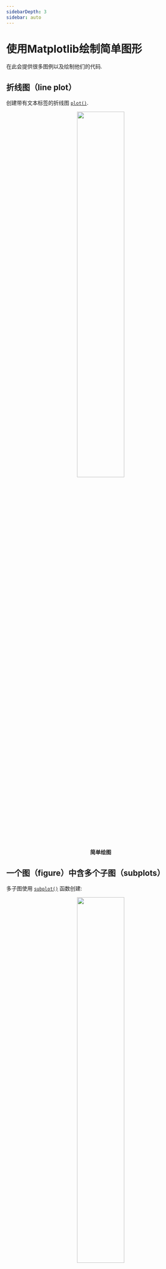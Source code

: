 ```yaml
---
sidebarDepth: 3
sidebar: auto
---
```

# 使用Matplotlib绘制简单图形
在此会提供很多图例以及绘制他们的代码.

## 折线图（line plot）

创建带有文本标签的折线图
[``plot()``](https://matplotlib.org/api/_as_gen/matplotlib.pyplot.plot.html#matplotlib.pyplot.plot).

<center>
  <a href="/gallery/lines_bars_and_markers/simple_plot.html">
    <img style="width: 50%" src="https://matplotlib.org/_images/sphx_glr_simple_plot_0011.png">
  </a>
  <p>
    <b>简单绘图</b>
  </p>
</center>

## 一个图（figure）中含多个子图（subplots）

多子图使用
[``subplot()``](https://matplotlib.org/api/_as_gen/matplotlib.pyplot.subplot.html#matplotlib.pyplot.subplot) 函数创建:

<center>
  <a href="/gallery/subplots_axes_and_figures/subplot.html">
    <img style="width: 50%" src="https://matplotlib.org/_images/sphx_glr_subplot_0011.png">
  </a>
  <p>
    <b>子图</b>
  </p>
</center>

## 图像显示（image）

可以使用 [``imshow()``](https://matplotlib.org/api/_as_gen/matplotlib.pyplot.imshow.html#matplotlib.pyplot.imshow) 函数来显示图像.

<center>
  <a href="/gallery/images_contours_and_fields/image_demo.html">
    <img style="width: 50%" src="https://matplotlib.org/_images/sphx_glr_image_demo_0031.png">
  </a>
</center>

**Example of using [``imshow()``](https://matplotlib.org/api/_as_gen/matplotlib.pyplot.imshow.html#matplotlib.pyplot.imshow) to display a CT scan**

## 热力图（pcolormesh）与等高线（contour）

 函数[``pcolormesh()``](https://matplotlib.org/api/_as_gen/matplotlib.pyplot.pcolormesh.html#matplotlib.pyplot.pcolormesh) 可以使用色彩来描绘横坐标间隔一致或不一致的二维向量。
 函数[``contour()``](https://matplotlib.org/api/_as_gen/matplotlib.pyplot.contour.html#matplotlib.pyplot.contour)与其类似:

<center>
  <a href="/gallery/images_contours_and_fields/pcolormesh_levels.html">
    <img style="width: 50%" src="https://matplotlib.org/_images/sphx_glr_pcolormesh_levels_0011.png">
  </a>
</center>

**Example comparing [``pcolormesh()``](https://matplotlib.org/api/_as_gen/matplotlib.pyplot.pcolormesh.html#matplotlib.pyplot.pcolormesh) and [``contour()``](https://matplotlib.org/api/_as_gen/matplotlib.pyplot.contour.html#matplotlib.pyplot.contour) for plotting two-dimensional data**

## 直方图（Histogram）

函数 [``hist()``](https://matplotlib.org/api/_as_gen/matplotlib.pyplot.hist.html#matplotlib.pyplot.hist) 自动生成直方图，并且返回每bin的数目或概率：

<center>
  <a href="/gallery/statistics/histogram_features.html">
    <img style="width: 50%" src="https://matplotlib.org/_images/sphx_glr_histogram_features_0011.png">
  </a>
  <p>
    <b>直方图</b>
  </p>
</center>

## 折线轨迹（Paths）

matplotlib中用于折线处理的类主要是[``matplotlib.path``](https://matplotlib.org/api/path_api.html#module-matplotlib.path) ，几乎所有矢量绘图都在绘图管道（drawing pipeline）中使用了折线，虽然无法绘制path实例本身，但也可以使其可视化:

<center>
  <a href="/gallery/shapes_and_collections/path_patch.html">
    <img style="width: 50%" src="https://matplotlib.org/_images/sphx_glr_path_patch_0011.png">
  </a>
  <p>
    <b>轨迹绘制</b>
  </p>
</center>

## 绘制三维图表

matpltlib三维工具箱(The mplot3d toolkit）能够支持简单的三维图表，其中包括曲面图，线框图，散点图与条形图。 (详见 [Getting started](https://matplotlib.org//toolkits/mplot3d.html#toolkit-mplot3d-tutorial) 与[3D plotting](https://matplotlib.org/gallery/index.html#mplot3d-examples-index))

<center>
  <a href="/gallery/mplot3d/surface3d.html">
    <img style="width: 50%" src="https://matplotlib.org/_images/sphx_glr_surface3d_0011.png">
  </a>
  <p>
    <b>3维曲面</b>
  </p>
</center>

感谢John Porter, Jonathon Taylor, Reinier Heeres, 与 Ben Root 对
``mplot3d``所做出的贡献 . 该工具箱在所有完整版的matpltlib中均已包含，无需再次安装.

## 流量图（Streamplot）

函数[``streamplot()``](https://matplotlib.org/api/_as_gen/matplotlib.pyplot.streamplot.html#matplotlib.pyplot.streamplot)绘制向量场的流量图. 除了简单的绘制流线外, 它还允许您将流线的颜色和（或）线宽映射到单独的参数，例如矢量场的速度或局部强度。

<center>
  <a href="/gallery/images_contours_and_fields/plot_streamplot.html">
    <img style="width: 50%" src="https://matplotlib.org/_images/sphx_glr_plot_streamplot_0011.png">
  </a>
  <p>
    <b>流量图的各种类型.</b>
  </p>
</center>

该图为函数 [``quiver()``](https://matplotlib.org/api/_as_gen/matplotlib.pyplot.quiver.html#matplotlib.pyplot.quiver) 提供了
绘制向量场的功能,感谢Tom Flannaghan 与 Tony Yu.

## 椭圆（Ellipses）

迈克尔·德罗特布姆（Michael Droettboom）以查理·莫阿德（Charlie Moad）的作品为基础，为椭圆弧提供了极其精确的八次贝塞尔样条近似(eight cubic Bezier splines)(详见[``Arc``](https://matplotlib.org/api/_as_gen/matplotlib.patches.Arc.html#matplotlib.patches.Arc)), 这种椭圆弧其对缩放级别不敏感.

<center>
  <a href="/gallery/shapes_and_collections/ellipse_demo.html">
    <img style="width: 50%" src="https://matplotlib.org/_images/sphx_glr_ellipse_demo_0011.png">
  </a>
  <p>
    <b>椭圆展示</b>
  </p>
</center>

## 条形图（Bar charts）

使用 [``bar()``](https://matplotlib.org/api/_as_gen/matplotlib.pyplot.bar.html#matplotlib.pyplot.bar) 函数来创建一个条形图, 其中包括自定义设置，例如错误栏:

<center>
  <a href="/gallery/statistics/barchart_demo.html">
    <img style="width: 50%" src="https://matplotlib.org/_images/sphx_glr_barchart_demo_0011.png">
  </a>
  <p>
    <b>条形图展示</b>
  </p>
</center>

你也可以创建多分类累计柱状图（stacked bars）
([bar_stacked.py](https://matplotlib.org/gallery/lines_bars_and_markers/bar_stacked.html)),
或是水平条状态（horizontal bar charts）
([barh.py](https://matplotlib.org/gallery/lines_bars_and_markers/barh.html)).

## 饼图（Pie charts）

函数[``pie()``](https://matplotlib.org/api/_as_gen/matplotlib.pyplot.pie.html#matplotlib.pyplot.pie) 可以创建一个饼图.可选功能包括自动标记面积百分比，从饼图中心爆炸一个或多个楔形以及阴影效果，只需几行代码即可生成此图形。

<center>
  <a href="/gallery/pie_and_polar_charts/pie_features.html">
    <img style="width: 50%" src="https://matplotlib.org/_images/sphx_glr_pie_features_0011.png">
  </a>
  <p>
    <b>饼图展示</b>
  </p>
</center>

## 表格（Tables）

函数[``table()``](https://matplotlib.org/api/_as_gen/matplotlib.pyplot.table.html#matplotlib.pyplot.table) 添加表格到坐标轴上。
<center>
  <a href="/gallery/misc/table_demo.html">
    <img style="width: 50%" src="https://matplotlib.org/_images/sphx_glr_table_demo_0011.png">
  </a>
  <p>
    <b>表格展示</b>
  </p>
</center>

## 散点图（Scatter plots）

函数 [``scatter()``](https://matplotlib.org/api/_as_gen/matplotlib.pyplot.scatter.html#matplotlib.pyplot.scatter)用于绘制可设置大小及颜色的散点图，本示例绘制了Google股票价格的变化图，散点大小反映了交易量，颜色随时间变化，函数中的alpha为透明度。

<center>
  <a href="/gallery/lines_bars_and_markers/scatter_demo2.html">
    <img style="width: 50%" src="https://matplotlib.org/_images/sphx_glr_scatter_demo2_0011.png">
  </a>
  <p>
    <b>散点图展示</b>
  </p>
</center>

## 图形界面控件（GUI widgets）

Matplotlib提供了一些基本的独立于用户所使用的交互界面的GUI控件, 供用户跨GUI绘图. 详见 [``matplotlib.widgets``](https://matplotlib.org/api/widgets_api.html#module-matplotlib.widgets) 与
[widget examples](https://matplotlib.org/gallery/index.html).

<center>
  <a href="/gallery/widgets/slider_demo.html">
    <img style="width: 50%" src="https://matplotlib.org/_images/sphx_glr_slider_demo_0011.png">
  </a>
  <p>
    <b>滑动条与播放旋钮.</b>
  </p>
</center>

## 色彩填充（Filled curves）

函数 [``fill()``](https://matplotlib.org/api/_as_gen/matplotlib.pyplot.fill.html#matplotlib.pyplot.fill) 可以让你填充曲线与多边形:

<center>
  <a href="/gallery/lines_bars_and_markers/fill.html">
    <img style="width: 50%" src="https://matplotlib.org/_images/sphx_glr_fill_0011.png">
  </a>
  <p>
    <b>填充</b>
  </p>
</center>

感谢 Andrew Straw 添加了这个函数.

## 时间处理（Date handling）

你可以绘制可设置主次刻度的时间序列。

<center>
  <a href="/gallery/text_labels_and_annotations/date.html">
    <img style="width: 50%" src="https://matplotlib.org/_images/sphx_glr_date_0011.png">
  </a>
  <p>
    <b>时间序列</b>
  </p>
</center>

详见 [``matplotlib.ticker``](https://matplotlib.org/api/ticker_api.html#module-matplotlib.ticker) and [``matplotlib.dates``](https://matplotlib.org/api/dates_api.html#module-matplotlib.dates).

## 对数图（Log plots）

函数 [``semilogx()``](https://matplotlib.org/api/_as_gen/matplotlib.pyplot.semilogx.html#matplotlib.pyplot.semilogx),
[``semilogy()``](https://matplotlib.org/api/_as_gen/matplotlib.pyplot.semilogy.html#matplotlib.pyplot.semilogy) 与
[``loglog()``](https://matplotlib.org/api/_as_gen/matplotlib.pyplot.loglog.html#matplotlib.pyplot.loglog) 简化了对数图的创建。

<center>
  <a href="/gallery/scales/log_demo.html">
    <img style="width: 50%" src="https://matplotlib.org/_images/sphx_glr_log_demo_0011.png">
  </a>
  <p>
    <b>对数图展示</b>
  </p>
</center>

感谢 Andrew Straw, Darren Dale 与 Gregory Lielens 对log-scaling infrastructure的贡献.

## 极坐标图（Polar plots）

函数 [``polar()``](https://matplotlib.org/api/_as_gen/matplotlib.pyplot.polar.html#matplotlib.pyplot.polar) 可生成极坐标图.

<center>
  <a href="/gallery/pie_and_polar_charts/polar_demo.html">
    <img style="width: 50%" src="https://matplotlib.org/_images/sphx_glr_polar_demo_0011.png">
  </a>
  <p>
    <b>极坐标图展示</b>
  </p>
</center>

## 图例（Legends）

函数 [``legend()``](https://matplotlib.org/api/_as_gen/matplotlib.pyplot.legend.html#matplotlib.pyplot.legend) 使用了MATLAB-compatible legend-placement自动生成图例

<center>
  <a href="/gallery/text_labels_and_annotations/legend.html">
    <img style="width: 50%" src="https://matplotlib.org/_images/sphx_glr_legend_0011.png">
  </a>
  <p>
    <b>图例</b>
  </p>
</center>

感谢 Charles Twardy 添加 legend 函数.

## 文本对象的TeX表示法（TeX-notation for text objects）

下面是Matplotlib的mathtext引擎当前支持的许多TeX表达式的示例。它使用了[FreeType](https://www.freetype.org/)与DejaVu, BaKoMa computer modern, 以及 [STIX](http://www.stixfonts.org)，详见 [``matplotlib.mathtext``](https://matplotlib.org/api/mathtext_api.html#module-matplotlib.mathtext).

<center>
  <a href="/gallery/text_labels_and_annotations/mathtext_examples.html">
    <img style="width: 50%" src="https://matplotlib.org/_images/sphx_glr_mathtext_examples_0011.png">
  </a>
  <p>
    <b>Mathtext示例</b>
  </p>
</center>

Matplotlib的mathtext架构的实现是独立的，不依赖于 TeX or 以及其他需要安装到电脑的包. 教程详见 [Writing mathematical expressions](https://matplotlib.org//text/mathtext.html).

## 原生TeX渲染（Native TeX rendering）

尽管Matplotlib原生的渲染引擎已非常强大，但有时你还可能需要TeX. Matplotlib可通过 *usetex*选项支持第三方TeX字符渲染。

<center>
  <a href="/gallery/text_labels_and_annotations/tex_demo.html">
    <img style="width: 50%" src="https://matplotlib.org/_images/sphx_glr_tex_demo_0011.png">
  </a>
  <p>
    <b>TeX 展示</b>
  </p>
</center>

## 脑电图图形界面（EEG GUI）

你可以将Matplotlib的界面插入到pygtk, wx, Tk, Qt，PyQt中去.以下是EEG界面[pbrain](https://github.com/nipy/pbrain)的截图。

![eeg_small](https://matplotlib.org/_images/eeg_small.png)

下方的数轴使用了 [``specgram()``](https://matplotlib.org/api/_as_gen/matplotlib.pyplot.specgram.html#matplotlib.pyplot.specgram)
绘制了脑电图的一个通道的频谱图。

以下是将Matplotlib插入到不同界面的方式:

- [Embedding in GTK3](https://matplotlib.org/gallery/user_interfaces/embedding_in_gtk3_sgskip.html)
- [Embedding in wx #2](https://matplotlib.org/gallery/user_interfaces/embedding_in_wx2_sgskip.html)
- [Matplotlib With Glade 3](https://matplotlib.org/gallery/user_interfaces/mpl_with_glade3_sgskip.html)
- [Embedding in Qt](https://matplotlib.org/gallery/user_interfaces/embedding_in_qt_sgskip.html)
- [Embedding in Tk](https://matplotlib.org/gallery/user_interfaces/embedding_in_tk_sgskip.html)

## XKCD风格草图绘制（XKCD-style sketch plots）

Matplotlib 支持名为 ``xkcd``的风格，不过这图没啥用，只能用来玩玩

<center>
  <a href="/gallery/showcase/xkcd.html">
    <img style="width: 50%" src="https://matplotlib.org/_images/sphx_glr_xkcd_0011.png">
  </a>
  <p>
    <b>xkcd</b>
  </p>
</center>

## 子图实例（Subplot example）

可以将不同的图组合到一个图中，以创建功能强大且灵活的数据表示形式。

<center>
  <img style="width: 50%" src="https://matplotlib.org/_images/sphx_glr_sample_plots_001.png">
</center>

``` python
import matplotlib.pyplot as plt
import numpy as np

np.random.seed(19680801)
data = np.random.randn(2, 100)

fig, axs = plt.subplots(2, 2, figsize=(5, 5))
axs[0, 0].hist(data[0])
axs[1, 0].scatter(data[0], data[1])
axs[0, 1].plot(data[0], data[1])
axs[1, 1].hist2d(data[0], data[1])

plt.show()
```

## 下载（Download）

- [Download Python source code: sample_plots.py](https://matplotlib.org/_downloads/6b0f2d1b3dc8d0e75eaa96feb738e947/sample_plots.py)
- [Download Jupyter notebook: sample_plots.ipynb](https://matplotlib.org/_downloads/dcfd63fc031d50e9c085f5dc4aa458b1/sample_plots.ipynb)
